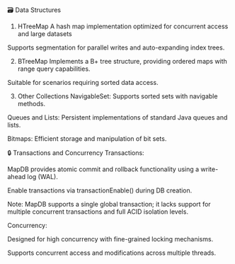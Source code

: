 🗃️ Data Structures
1. HTreeMap
   A hash map implementation optimized for concurrent access and large datasets

Supports segmentation for parallel writes and auto-expanding index trees.

2. BTreeMap
   Implements a B+ tree structure, providing ordered maps with range query capabilities.

Suitable for scenarios requiring sorted data access.


3. Other Collections
   NavigableSet: Supports sorted sets with navigable methods.

Queues and Lists: Persistent implementations of standard Java queues and lists.

Bitmaps: Efficient storage and manipulation of bit sets.

🔒 Transactions and Concurrency
Transactions:

MapDB provides atomic commit and rollback functionality using a write-ahead log (WAL).


Enable transactions via transactionEnable() during DB creation.


Note: MapDB supports a single global transaction; it lacks support for multiple concurrent transactions and full ACID isolation levels. 


Concurrency:

Designed for high concurrency with fine-grained locking mechanisms.

Supports concurrent access and modifications across multiple threads. 